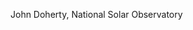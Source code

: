 John Doherty, National Solar Observatory

<!---
jld-nso/jld-nso is a ✨ special ✨ repository because its `README.md` (this file) appears on your GitHub profile.
You can click the Preview link to take a look at your changes.
--->

